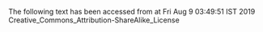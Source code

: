 The following text has been accessed from at Fri Aug 9 03:49:51 IST 2019
Creative_Commons_Attribution-ShareAlike_License
